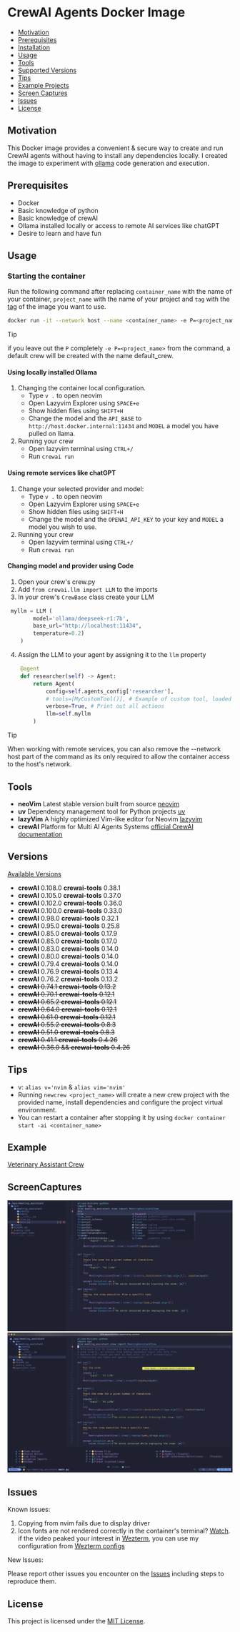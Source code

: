 # CrewAI Agents Docker Image

- [Motivation](#motivation)
- [Prerequisites](#prerequisites)
- [Installation](#installation)
- [Usage](#usage)
- [Tools](#tools)
- [Supported Versions](#versions)
- [Tips](#tips)
- [Example Projects](#examples)
- [Screen Captures](#screencaptures)
- [Issues](#issues)
- [License](#license)

## Motivation

This Docker image provides a convenient & secure way to create and run CrewAI agents without having to install any dependencies locally. I created the image to experiment with [ollama](https://ollama.com/) code generation and execution.

## Prerequisites

- Docker
- Basic knowledge of python
- Basic knowledge of crewAI
- Ollama installed locally or access to remote AI services like chatGPT
- Desire to learn and have fun

## Usage

### Starting the container

 Run the following command after replacing `container_name` with the name of your container, `project_name` with the name of your project and `tag` with the [tag](https://hub.docker.com/r/sageil/crewai/tags) of the image you want to use.

```bash
docker run -it --network host --name <container_name> -e P=<project_name> sageil/crewai:<tag> bash
```

> [!TIP]
> if you leave out the `P` completely `-e P=<project_name>` from the command, a default crew will be created with the name default_crew.

#### Using locally installed Ollama

1. Changing the container local configuration.
    - Type `v .` to open neovim
    - Open Lazyvim Explorer using `SPACE+e`
    - Show hidden files using `SHIFT+H`
    - Change the model and the `API_BASE` to `http://host.docker.internal:11434` and `MODEL` a model you have pulled on llama.
2. Running your crew
    - Open lazyvim terminal using `CTRL+/`
    - Run `crewai run`

#### Using remote services like chatGPT

1. Change your selected provider and model:
    - Type `v .` to open neovim
    - Open Lazyvim Explorer using `SPACE+e`
    - Show hidden files using `SHIFT+H`
    - Change the model and the `OPENAI_API_KEY` to your key and `MODEL` a model you wish to use.
2. Running your crew
    - Open lazyvim terminal using `CTRL+/`
    - Run `crewai run`

#### Changing model and provider using Code

1. Open your crew's crew.py
2. Add `from crewai.llm import LLM` to the imports
3. In your crew's `CrewBase` class create your LLM

```python
 myllm = LLM (
        model='ollama/deepseek-r1:7b',
        base_url="http://localhost:11434",
        temperature=0.2)
    )
```

4. Assign the LLM to your agent by assigning it to the `llm` property

```python
    @agent
    def researcher(self) -> Agent:
        return Agent(
            config=self.agents_config['researcher'],
            # tools=[MyCustomTool()], # Example of custom tool, loaded on the beginning of file
            verbose=True, # Print out all actions
            llm=self.myllm
        )

```

> [!TIP]
> When working with remote services, you can also remove the --network host part of the command as its only required to allow
> the container access to the host's network.

## Tools

- **neoVim** Latest stable version built from source [neovim](https://github.com/neovim/neovim)
- **uv** Dependency management tool for Python projects [uv](https://github.com/astral-sh/uv/)
- **lazyVim** A highly optimized Vim-like editor for Neovim [lazyvim](https://www.lazyvim.org/)
- **crewAI** Platform for Multi AI Agents Systems [official CrewAI documentation](https://docs.crewai.com/)

## Versions

[Available Versions](https://hub.docker.com/r/sageil/crewai/tags)

- **crewAI** 0.108.0 **crewai-tools** 0.38.1
- **crewAI** 0.105.0 **crewai-tools** 0.37.0
- **crewAI** 0.102.0 **crewai-tools** 0.36.0
- **crewAI** 0.100.0 **crewai-tools** 0.33.0
- **crewAI** 0.98.0 **crewai-tools** 0.32.1
- **crewAI** 0.95.0 **crewai-tools** 0.25.8
- **crewAI** 0.85.0 **crewai-tools** 0.17.9
- **crewAI** 0.85.0 **crewai-tools** 0.17.0
- **crewAI** 0.83.0 **crewai-tools** 0.14.0
- **crewAI** 0.80.0 **crewai-tools** 0.14.0
- **crewAI** 0.79.4 **crewai-tools** 0.14.0
- **crewAI** 0.76.9 **crewai-tools** 0.13.4
- **crewAI** 0.76.2 **crewai-tools** 0.13.2
- ~~**crewAI** 0.74.1 **crewai-tools** 0.13.2~~
- ~~**crewAI** 0.70.1 **crewai-tools** 0.12.1~~
- ~~**crewAI** 0.65.2 **crewai-tools** 0.12.1~~
- ~~**crewAI** 0.64.0 **crewai-tools** 0.12.1~~
- ~~**crewAI** 0.61.0 **crewai-tools** 0.12.1~~
- ~~**crewAI** 0.55.2 **crewai-tools** 0.8.3~~
- ~~**crewAI** 0.51.0 **crewai-tools** 0.8.3~~
- ~~**crewAI** 0.41.1 **crewai-tools** 0.4.26~~
- ~~**crewAI** 0.36.0 && **crewai-tools** 0.4.26~~

## Tips

- v: `alias v='nvim` & `alias vim='nvim'`
- Running `newcrew <project_name>` will create a new crew project with the provided name, install dependencies and configure the project virtual environment.
- You can restart a container after stopping it by using `docker container start -ai <container_name>`

## Example

[Veterinary Assistant Crew](https://github.com/sageil/veterinary_assistant)

## ScreenCaptures

![Editor](assets/nvim-main.png)
![Code](assets/code-action.png)

## Issues

Known issues:

1. Copying from nvim fails due to display driver
2. Icon fonts are not rendered correctly in the container's terminal? [Watch](https://www.youtube.com/watch?v=mQdB_kHyZn8). if the video peaked your interest in [Wezterm](https://wezfurlong.org/wezterm/index.html), you can use my configuration from [Wezterm configs](https://github.com/sageil/wezterm)

New Issues:

Please report other issues you encounter on the [Issues](https://github.com/sageil/crewai-docker-image/issues) including steps to reproduce them.

## License

This project is licensed under the [MIT License](https://github.com/sageil/crewai-docker-image/blob/main/LICENSE.md).

